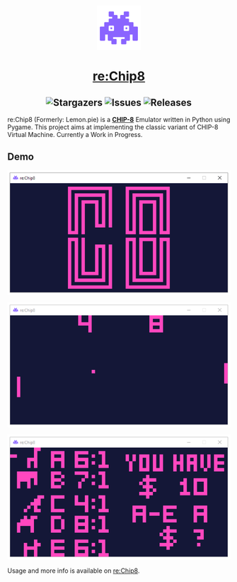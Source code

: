 <p align="center"> <img src="https://raw.githubusercontent.com/mooncell07/reChip8/master/docs/img/invader.png" height=100> </p>

<h1 align="center"> <a href="https://mooncell07.github.io/reChip8/">re:Chip8</a> </h1>
<h2 align="center">
<img alt="Stargazers" src="https://img.shields.io/github/stars/mooncell07/reChip8?style=for-the-badge&logo=starship&color=C9CBFF&logoColor=D9E0EE&labelColor=302D41">
<img alt="Issues" src="https://img.shields.io/github/issues/mooncell07/reChip8?style=for-the-badge&logo=gitbook&color=B5E8E0&logoColor=D9E0EE&labelColor=302D41">
<img alt="Releases" src="https://img.shields.io/github/license/mooncell07/reChip8?style=for-the-badge&logo=github&color=F2CDCD&logoColor=D9E0EE&labelColor=302D41"/>
</h2>

re:Chip8 (Formerly: Lemon.pie) is a **[CHIP-8](https://en.wikipedia.org/wiki/CHIP-8)** Emulator written in Python using Pygame.
This project aims at implementing the classic variant of CHIP-8 Virtual Machine. Currently a Work in Progress.

## Demo

![CHIP-8 Logo](https://raw.githubusercontent.com/mooncell07/reChip8/master/docs/img/chip8-logo.png)

![PONG](https://raw.githubusercontent.com/mooncell07/reChip8/master/docs/img/gameplay-pong.png)

![Animal Race](https://raw.githubusercontent.com/mooncell07/reChip8/master/docs/img/gameplay-animal-race.png)

Usage and more info is available on [re:Chip8](https://mooncell07.github.io/reChip8/).
